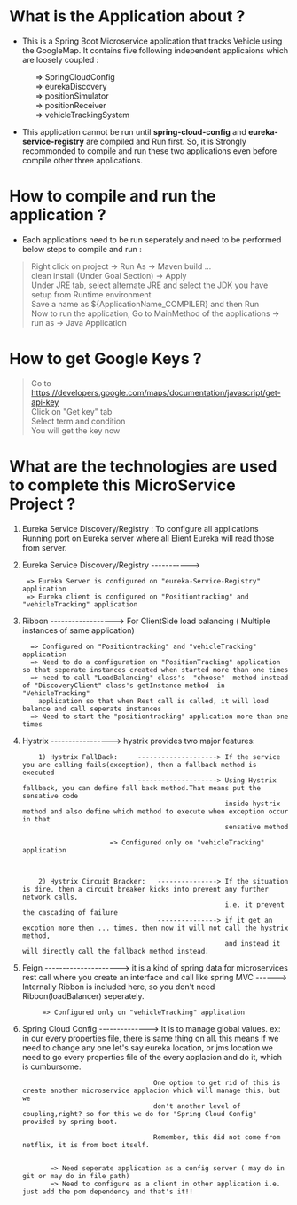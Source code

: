 # What is the Application about ? </br>
- This is a Spring Boot Microservice application that tracks Vehicle using the GoogleMap. It contains five following independent applicaions which are loosely coupled : </br>

&nbsp;&nbsp;&nbsp;&nbsp;&nbsp;&nbsp;&nbsp;&nbsp;&nbsp;&nbsp;&nbsp; => SpringCloudConfig</br>
&nbsp;&nbsp;&nbsp;&nbsp;&nbsp;&nbsp;&nbsp;&nbsp;&nbsp;&nbsp;&nbsp; => eurekaDiscovery </br>
&nbsp;&nbsp;&nbsp;&nbsp;&nbsp;&nbsp;&nbsp;&nbsp;&nbsp;&nbsp;&nbsp; => positionSimulator </br>
&nbsp;&nbsp;&nbsp;&nbsp;&nbsp;&nbsp;&nbsp;&nbsp;&nbsp;&nbsp;&nbsp; => positionReceiver </br>
&nbsp;&nbsp;&nbsp;&nbsp;&nbsp;&nbsp;&nbsp;&nbsp;&nbsp;&nbsp;&nbsp; => vehicleTrackingSystem </br>

- This application cannot be run until <strong>spring-cloud-config</strong> and <strong>eureka-service-registry</strong> are compiled and Run first. So, it is Strongly recommonded to compile and run these two applications even before compile other three applications. </br>

# How to compile and run the application ?
- Each applications need to be run seperately and need to be performed below steps to compile and run : </br>
> Right click on project -> Run As -> Maven build ... </br>
> clean install (Under Goal Section) -> Apply </br>
> Under JRE tab, select alternate JRE and select the JDK you have setup from Runtime environment </br>
> Save a name as ${ApplicationName_COMPILER} and then Run </br>
> Now to run the application, Go to MainMethod of the applications -> run as -> Java Application </br>

# How to get Google Keys ? </br>
> Go to https://developers.google.com/maps/documentation/javascript/get-api-key </br>
> Click on "Get key" tab </br>
> Select term and condition </br>
> You will get the key now </br>

# What are the technologies are used to complete this MicroService Project ? </br>
1) Eureka Service Discovery/Registry : To configure all applications Running port on Eureka server where all Elient Eureka will read those from server.




1) Eureka Service Discovery/Registry -----------> 
                                                  
        => Eureka Server is configured on "eureka-Service-Registry" application     
        => Eureka client is configured on "Positiontracking" and "vehicleTracking" application
                                          
        
                                                  
                                                  
2) Ribbon ------------------> For ClientSide load balancing ( Multiple instances of same application)

         => Configured on "Positiontracking" and "vehicleTracking" application 
         => Need to do a configuration on "PositionTracking" application so that seperate instances created when started more than one times
         => need to call "LoadBalancing" class's  "choose"  method instead of "DiscoveryClient" class's getInstance method  in "VehicleTracking"
           application so that when Rest call is called, it will load balance and call seperate instances 
         => Need to start the "positiontracking" application more than one times





3) Hystrix -----------------> hystrix provides two major features:

           1) Hystrix FallBack:     --------------------> If the service you are calling fails(exception), then a fallback method is executed
                                    --------------------> Using Hystrix fallback, you can define fall back method.That means put the sensative code 
                                                          inside hystrix method and also define which method to execute when exception occur in that 
                                                          sensative method
                                  
                             => Configured only on "vehicleTracking" application 
                             


           2) Hystrix Circuit Bracker:   ---------------> If the situation is dire, then a circuit breaker kicks into prevent any further network calls,
                                                          i.e. it prevent the cascading of failure
                                         ---------------> if it get an excption more then ... times, then now it will not call the hystrix method, 
                                                          and instead it will directly call the fallback method instead.     
                                                          
                                                                    
                                                          
4) Feign ---------------------> it is a kind of spring data for microservices rest call where you create an interface and call like spring MVC
                        ------> Internally Ribbon is included here, so you don't need Ribbon(loadBalancer) seperately.

            => Configured only on "vehicleTracking" application          
           


5) Spring Cloud Config -------------->  It is to manage global values. ex: in our every properties file, there is same thing on all. this 
                                        means if we need to change any one let's  say eureka location, or jms location we need to go every
                                        properties file of the every applacion and do it, which is cumbursome.
                                        
                                        One option to get rid of this is create another microservice applacion which will manage this, but we
                                        don't another level of coupling,right? so for this we do for "Spring Cloud Config" provided by spring boot.
                                        
                                        Remember, this did not come from netflix, it is from boot itself.
                                        

              => Need seperate application as a config server ( may do in git or may do in file path)
              => Need to configure as a client in other application i.e. just add the pom dependency and that's it!!








